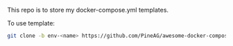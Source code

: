 This repo is to store my docker-compose.yml templates.

To use template:
```bash
git clone -b env-<name> https://github.com/PineAG/awesome-docker-compose.git
```

